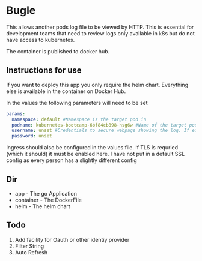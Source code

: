 # Bugle


This allows another pods log file to be viewed by HTTP. This is essential for development teams that need to review logs only available in k8s but do not have access to kubernetes.

The container is published to docker hub.


## Instructions for use

If you want to deploy this app you only require the helm  chart. Everything else is available in the container on Docker Hub.

In the values the following parameters will need to be set

```yaml
params:
  namespace: default #Namespace is the target pod in
  podname: kubernetes-bootcamp-6bf84cb898-hsg6w #Name of the target pod
  username: unset #Credentials to secure webpage showing the log. If either of these are set to 'unset' then there is no challenge.
  password: unset
```

Ingress should also be configured in the values file. If TLS is requried (which it should) it must be enabled here. I have not put in a default SSL config as every person has a slightly different config


## Dir

* app  - The go Application
* container - The DockerFile
* helm - The helm chart


## Todo
1. Add facility for Oauth or other identiy provider
2. Filter String
3. Auto Refresh
